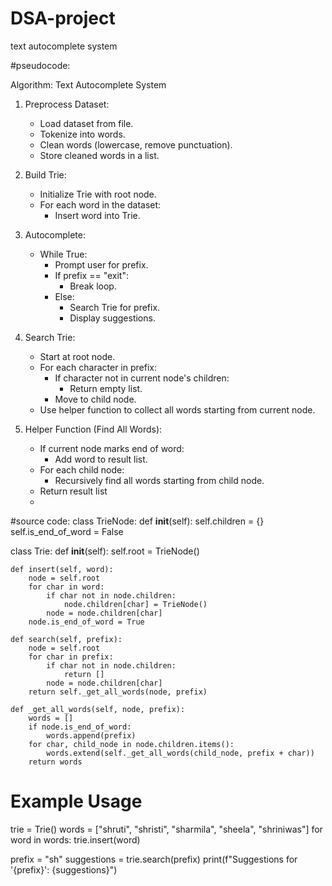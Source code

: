 # DSA-project
text autocomplete system  

#pseudocode:

Algorithm: Text Autocomplete System

1. Preprocess Dataset:
   - Load dataset from file.
   - Tokenize into words.
   - Clean words (lowercase, remove punctuation).
   - Store cleaned words in a list.

2. Build Trie:
   - Initialize Trie with root node.
   - For each word in the dataset:
     - Insert word into Trie.

3. Autocomplete:
   - While True:
     - Prompt user for prefix.
     - If prefix == "exit":
       - Break loop.
     - Else:
       - Search Trie for prefix.
       - Display suggestions.

4. Search Trie:
   - Start at root node.
   - For each character in prefix:
     - If character not in current node's children:
       - Return empty list.
     - Move to child node.
   - Use helper function to collect all words starting from current node.

5. Helper Function (Find All Words):
   - If current node marks end of word:
     - Add word to result list.
   - For each child node:
     - Recursively find all words starting from child node.
   - Return result list
   - 

#source code:
class TrieNode:
    def __init__(self):
        self.children = {}
        self.is_end_of_word = False

class Trie:
    def __init__(self):
        self.root = TrieNode()

    def insert(self, word):
        node = self.root
        for char in word:
            if char not in node.children:
                node.children[char] = TrieNode()
            node = node.children[char]
        node.is_end_of_word = True

    def search(self, prefix):
        node = self.root
        for char in prefix:
            if char not in node.children:
                return []
            node = node.children[char]
        return self._get_all_words(node, prefix)

    def _get_all_words(self, node, prefix):
        words = []
        if node.is_end_of_word:
            words.append(prefix)
        for char, child_node in node.children.items():
            words.extend(self._get_all_words(child_node, prefix + char))
        return words

# Example Usage
trie = Trie()
words = ["shruti", "shristi", "sharmila", "sheela", "shriniwas"]
for word in words:
    trie.insert(word)

prefix = "sh"
suggestions = trie.search(prefix)
print(f"Suggestions for '{prefix}': {suggestions}")

